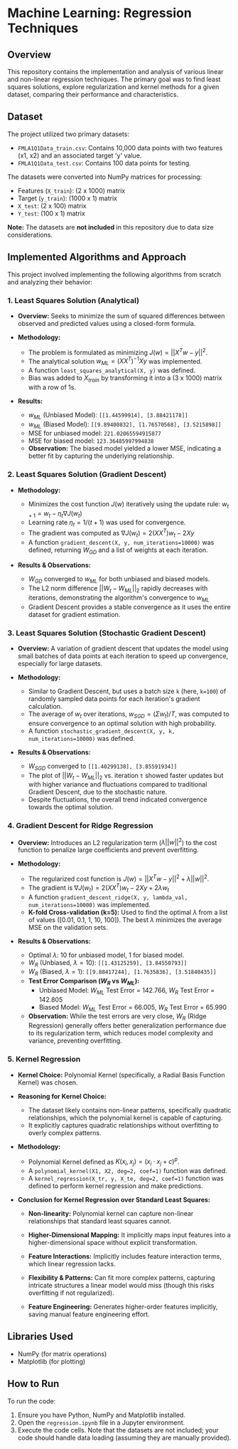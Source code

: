 # Machine Learning: Regression Techniques

## Overview
This repository contains the implementation and analysis of various linear and non-linear regression techniques. The primary goal was to find least squares solutions, explore regularization and kernel methods for a given dataset, comparing their performance and characteristics.

## Dataset
The project utilized two primary datasets:
* `FMLA1Q1Data_train.csv`: Contains 10,000 data points with two features (x1, x2) and an associated target 'y' value.
* `FMLA1Q1Data_test.csv`: Contains 100 data points for testing.

The datasets were converted into NumPy matrices for processing:
* Features (`X_train`): (2 x 1000) matrix 
* Target (`y_train`): (1000 x 1) matrix 
* `X_test`: (2 x 100) matrix 
* `Y_test`: (100 x 1) matrix 

**Note:** The datasets are **not included** in this repository due to data size considerations.

## Implemented Algorithms and Approach

This project involved implementing the following algorithms from scratch and analyzing their behavior:

### 1. Least Squares Solution (Analytical)
* **Overview:** Seeks to minimize the sum of squared differences between observed and predicted values using a closed-form formula.

* **Methodology:**
    * The problem is formulated as minimizing $J(w)=||X^T w - y||^2$.
    * The analytical solution $w_{ML} = (XX^T)^{-1}Xy$ was implemented.
    * A function `least_squares_analytical(X, y)` was defined.
    * Bias was added to $X_{train}$ by transforming it into a (3 x 1000) matrix with a row of 1s.

* **Results:**
    * $w_{ML}$ (Unbiased Model): `[[1.44599914], [3.88421178]]`
    * $w_{ML}$ (Biased Model): `[[9.89400832], [1.76570568], [3.5215898]]`
    * MSE for unbiased model: `221.02065594915877` 
    * MSE for biased model: `123.36485997994838` 
    * **Observation:** The biased model yielded a lower MSE, indicating a better fit by capturing the underlying relationship.

### 2. Least Squares Solution (Gradient Descent)
* **Methodology:**
    * Minimizes the cost function $J(w)$ iteratively using the update rule: $w_{t+1}=w_t - \eta_t \nabla J(w_t)$
    * Learning rate $\eta_t = 1/(t+1)$ was used for convergence.
    * The gradient was computed as $\nabla J(w_t) = 2(XX^T)w_t - 2Xy$
    * A function `gradient_descent(X, y, num_iterations=10000)` was defined, returning $W_{GD}$ and a list of weights at each iteration.

* **Results & Observations:**
    * $W_{GD}$ converged to $w_{ML}$ for both unbiased and biased models.
    * The L2 norm difference $||W_t - W_{ML}||_2$ rapidly decreases with iterations, demonstrating the algorithm's convergence to $w_{ML}$
    * Gradient Descent provides a stable convergence as it uses the entire dataset for gradient estimation.

### 3. Least Squares Solution (Stochastic Gradient Descent)
* **Overview:** A variation of gradient descent that updates the model using small batches of data points at each iteration to speed up convergence, especially for large datasets.

* **Methodology:**
    * Similar to Gradient Descent, but uses a batch size `k` (here, `k=100`) of randomly sampled data points for each iteration's gradient calculation.
    * The average of $w_t$ over iterations, $w_{SGD} = (\Sigma w_t)/T$, was computed to ensure convergence to an optimal solution with high probability.
    * A function `stochastic_gradient_descent(X, y, k, num_iterations=10000)` was defined.

* **Results & Observations:**
    * $W_{SGD}$ converged to `[[1.40299138], [3.85591934]]`
    * The plot of $||W_t - W_{ML}||_2$ vs. iteration `t` showed faster updates but with higher variance and fluctuations compared to traditional Gradient Descent, due to the stochastic nature.
    * Despite fluctuations, the overall trend indicated convergence towards the optimal solution.

### 4. Gradient Descent for Ridge Regression
* **Overview:** Introduces an L2 regularization term ($\lambda||w||^2$) to the cost function to penalize large coefficients and prevent overfitting.

* **Methodology:**
    * The regularized cost function is $J(w)=||X^T w - y||^2 + \lambda||w||^2$.
    * The gradient is $\nabla J(w_t) = 2(XX^T)w_t - 2Xy + 2\lambda w_t$
    * A function `gradient_descent_ridge(X, y, lambda_val, num_iterations=10000)` was implemented.
    * **K-fold Cross-validation (k=5):** Used to find the optimal $\lambda$ from a list of values ([0.01, 0.1, 1, 10, 100]). The best $\lambda$ minimizes the average MSE on the validation sets.

* **Results & Observations:**
    * Optimal $\lambda$: 10 for unbiased model, 1 for biased model.
    * $W_R$ (Unbiased, $\lambda=10$): `[[1.43125259], [3.84550793]]` 
    * $W_R$ (Biased, $\lambda=1$): `[[9.88417244], [1.7635836], [3.51840435]]` 
    * **Test Error Comparison ($W_R$ vs $W_{ML}$):**
        * Unbiased Model: $W_{ML}$ Test Error = 142.766, $W_R$ Test Error = 142.805 
        * Biased Model: $W_{ML}$ Test Error = 66.005, $W_R$ Test Error = 65.990 
    * **Observation:** While the test errors are very close, $W_R$ (Ridge Regression) generally offers better generalization performance due to its regularization term, which reduces model complexity and variance, preventing overfitting. 

### 5. Kernel Regression
* **Kernel Choice:** Polynomial Kernel (specifically, a Radial Basis Function Kernel) was chosen. 

* **Reasoning for Kernel Choice:**
    * The dataset likely contains non-linear patterns, specifically quadratic relationships, which the polynomial kernel is capable of capturing.
    * It explicitly captures quadratic relationships without overfitting to overly complex patterns.

* **Methodology:**
    * Polynomial Kernel defined as $K(x_i, x_j) = (x_i \cdot x_j + c)^p$.
    * A `polynomial_kernel(X1, X2, deg=2, coef=1)` function was defined.
    * A `kernel_regression(X_tr, y, X_te, deg=2, coef=1)` function was defined to perform kernel regression and make predictions.

* **Conclusion for Kernel Regression over Standard Least Squares:**
    * **Non-linearity:** Polynomial kernel can capture non-linear relationships that standard least squares cannot.

    * **Higher-Dimensional Mapping:** It implicitly maps input features into a higher-dimensional space without explicit transformation.

    * **Feature Interactions:** Implicitly includes feature interaction terms, which linear regression lacks.

    * **Flexibility & Patterns:** Can fit more complex patterns, capturing intricate structures a linear model would miss (though this risks overfitting if not regularized).

    * **Feature Engineering:** Generates higher-order features implicitly, saving manual feature engineering effort.

## Libraries Used
* NumPy (for matrix operations) 
* Matplotlib (for plotting)

## How to Run
To run the code:
1.  Ensure you have Python, NumPy and Matplotlib installed.
2.  Open the `regression.ipynb` file in a Jupyter environment.
3.  Execute the code cells. Note that the datasets are not included; your code should handle data loading (assuming they are manually provided).